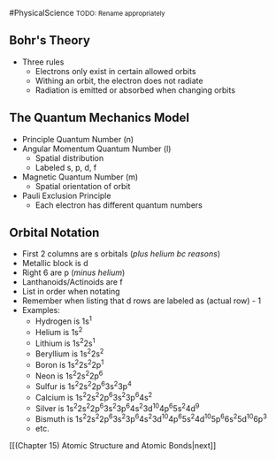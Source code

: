 #PhysicalScience 
<small>TODO: Rename appropriately</small>

## Bohr's Theory
- Three rules
	- Electrons only exist in certain allowed orbits
	- Withing an orbit, the electron does not radiate
	- Radiation is emitted or absorbed when changing orbits
## The Quantum Mechanics Model
- Principle Quantum Number (n)
- Angular Momentum Quantum Number (l)
	- Spatial distribution
	- Labeled s, p, d, f
- Magnetic Quantum Number (m)
	- Spatial orientation of orbit
- Pauli Exclusion Principle
	- Each electron has different quantum numbers
## Orbital Notation
- First 2 columns are s orbitals (*plus helium bc reasons*)
- Metallic block is d
- Right 6 are p (*minus helium*)
- Lanthanoids/Actinoids are f
- List in order when notating
- Remember when listing that d rows are labeled as (actual row) - 1
- Examples:
	- Hydrogen is 1s<sup>1</sup>
	- Helium is 1s<sup>2</sup>
	- Lithium is 1s<sup>2</sup>2s<sup>1</sup>
	- Beryllium is 1s<sup>2</sup>2s<sup>2</sup>
	- Boron is 1s<sup>2</sup>2s<sup>2</sup>2p<sup>1</sup>
	- Neon is 1s<sup>2</sup>2s<sup>2</sup>2p<sup>6</sup>
	- Sulfur is 1s<sup>2</sup>2s<sup>2</sup>2p<sup>6</sup>3s<sup>2</sup>3p<sup>4</sup>
	- Calcium is 1s<sup>2</sup>2s<sup>2</sup>2p<sup>6</sup>3s<sup>2</sup>3p<sup>6</sup>4s<sup>2</sup>
	- Silver is 1s<sup>2</sup>2s<sup>2</sup>2p<sup>6</sup>3s<sup>2</sup>3p<sup>6</sup>4s<sup>2</sup>3d<sup>10</sup>4p<sup>6</sup>5s<sup>2</sup>4d<sup>9</sup>
	- Bismuth is 1s<sup>2</sup>2s<sup>2</sup>2p<sup>6</sup>3s<sup>2</sup>3p<sup>6</sup>4s<sup>2</sup>3d<sup>10</sup>4p<sup>6</sup>5s<sup>2</sup>4d<sup>10</sup>5p<sup>6</sup>6s<sup>2</sup>5d<sup>10</sup>6p<sup>3</sup>
	- etc.



[[(Chapter 15) Atomic Structure and Atomic Bonds|next]]